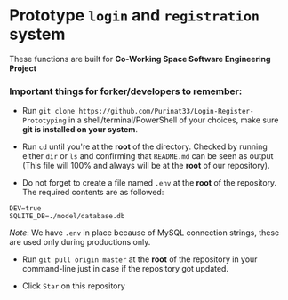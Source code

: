 # Prototype `login` and `registration` system 

These functions are built for **Co-Working Space Software Engineering Project**

### Important things for forker/developers to remember:
* Run `git clone https://github.com/Purinat33/Login-Register-Prototyping` in a shell/terminal/PowerShell of your choices, make sure **git is installed on your system**.
* Run `cd` until you're at the **root** of the directory. Checked by running either `dir` or `ls` and confirming that `README.md` can be seen as output (This file will 100% and always will be at the **root** of our repository).

* Do not forget to create a file named `.env` at the **root** of the repository. The required contents are as followed:
```
DEV=true
SQLITE_DB=./model/database.db
```
*Note*: We have `.env` in place because of MySQL connection strings, these are used only during productions only.

* Run `git pull origin master` at the **root** of the repository in your command-line just in case if the repository got updated.

* Click `Star` on this repository